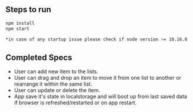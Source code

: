 ## Steps to run

```sh
npm install
npm start

*in case of any startup issue please check if node version >= 10.16.0
```


## Completed Specs

- User can add new item to the lists.
- User can drag and drop an item to move it from one list to another or rearrange it within the same list.
- User can update or delete the item.
- App save it's state in localstorage and will boot up from last saved data if browser is refreshed/restarted or on app restart.
